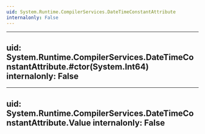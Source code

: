 ```yaml
---
uid: System.Runtime.CompilerServices.DateTimeConstantAttribute
internalonly: False
---
```


---
uid: System.Runtime.CompilerServices.DateTimeConstantAttribute.#ctor(System.Int64)
internalonly: False
---

---
uid: System.Runtime.CompilerServices.DateTimeConstantAttribute.Value
internalonly: False
---
